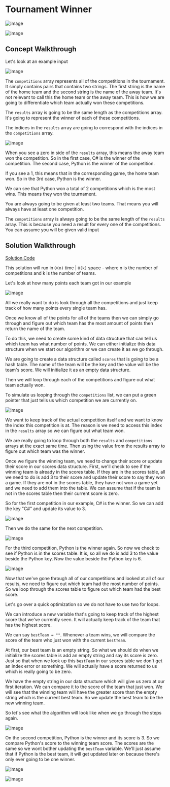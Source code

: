 # Tournament Winner

![image](https://user-images.githubusercontent.com/19383145/171064406-7c64f936-d96e-4967-a15b-764dd619844e.png)

![image](https://user-images.githubusercontent.com/19383145/171064473-c72c0df6-9e00-4afe-a1fa-c7ba4717b01a.png)

## Concept Walkthrough

Let's look at an example input

![image](https://user-images.githubusercontent.com/19383145/171064991-c2bda77f-47c6-4f8f-a0bc-e6a722d7c31f.png)

The `competitions` array represents all of the competitions in the tournament. It simply contains pairs that contains two strings. The first string is the name of the home team and the second string is the name of the away team. It's not relevant to call this the home team or the away team. This is how we are going to differentiate which team actually won these competitions. 

The `results` array is going to be the same length as the competitions array. It's going to represent the winner of each of these competitions. 

The indices in the `results` array are going to correspond with the indices in the `competitions` array. 

![image](https://user-images.githubusercontent.com/19383145/171065313-351eb891-01f4-43e8-8100-507509bc354b.png)

When you see a zero in side of the `results` array, this means the away team won the competition. So in the first case, C# is the winner of the competition. The second case, Python is the winner of the competition.

If you see a 1, this means that in the corresponding game, the home team won. So in the 3rd case, Python is the winner. 

We can see that Python won a total of 2 competitions which is the most wins. This means they won the tournament.

You are always going to be given at least two teams. That means you will always have at least one competition. 

The `competitions` array is always going to be the same length of the `results` array. This is because you need a result for every one of the competitions. You can assume you will be given valid input

## Solution Walkthrough

[Solution Code](https://github.com/KellzCodes/python/blob/main/algorithms/arrays/tournament-winner/tournamentWinner.py)

This solution will run in `O(n)` time | `O(k)` space - where n is the number of competitions and k is the number of teams. 

Let's look at how many points each team got in our example

![image](https://user-images.githubusercontent.com/19383145/171066917-e56389ef-25bc-4809-90ba-fa731a9342cd.png)

All we really want to do is look through all the competitions and just keep track of how many points every single team has. 

Once we know all of the points for all of the teams then we can simply go through and figure out which team has the most amount of points then return the name of the team.

To do this, we need to create some kind of data structure that can tell us which team has what number of points. We can either initialize this data structure when we start our algorithm or we can create it as we go through.

We are going to create a data structure called `scores` that is going to be a hash table. The name of the team will be the key and the value will be the team's score. We will initialize it as an empty data structure.

Then we will loop through each of the competitions and figure out what team actually won.

To simulate us looping through the `competitions` list, we can put a green pointer that just tells us which competition we are currently on.

![image](https://user-images.githubusercontent.com/19383145/171067533-bf720cd1-6e84-45cb-88d6-6b97073fe2c5.png)

We want to keep track of the actual competition itself and we want to know the index this competition is at. The reason is we need to access this index in the `results` array so we can figure out what team won. 

We are really going to loop through both the `results` and `competitions` arrays at the exact same time. Then using the value from the results array to figure out which team was the winner. 

Once we figure the winning team, we need to change their score or update their score in our scores data structure. First, we'll check to see if the winning team is already in the scores table. If they are in the scores table, all we need to do is add 3 to their score and update their score to say they won a game. If they are not in the scores table, they have not won a game yet and we need to add them into the table. We can assume that if the team is not in the scores table then their current score is zero. 

So for the first competition in our example, C# is the winner. So we can add the key "C#" and update its value to 3. 

![image](https://user-images.githubusercontent.com/19383145/171068614-313d1581-c714-40b3-a165-97a1ef7d32e2.png)

Then we do the same for the next competition.  

![image](https://user-images.githubusercontent.com/19383145/171068691-f8ed93f4-a50e-48bd-b4f1-99c8f955af63.png)

For the third competition, Python is the winner again. So now we check to see if Python is in the scores table. It is, so all we do is add 3 to the value beside the Python key. Now the value beside the Python key is 6. 

![image](https://user-images.githubusercontent.com/19383145/171069419-11799536-68ee-448a-a9cc-e7885074d178.png)

Now that we've gone through all of our competitions and looked at all of our results, we need to figure out which team had the most number of points. So we loop through the scores table to figure out which team had the best score. 

Let's go over a quick optimization so we do not have to use two for loops. 

We can introduce a new variable that's going to keep track of the highest score that we've currently seen. It will actually keep track of the team that has the highest score. 

We can say `bestTeam = ""`. Whenever a team wins, we will compare the score of the team who just won with the current `bestTeam`. 

At first, our best team is an empty string. So what we should do when we initialize the scores table is add an empty string and say its score is zero. Just so that when we look up this `bestTeam` in our scores table we don't get an index error or something. We will actually have a score returned to us which is really going to be zero.

We have the empty string in our data structure which will give us zero at our first iteration. We can compare it to the score of the team that just won. We will see that the winning team will have the greater score than the empty string which is the current best team. So we update the best team to be the new winning team.  

So let's see what the algorithm will look like when we go through the steps again. 

![image](https://user-images.githubusercontent.com/19383145/171079949-bbd857de-e091-4285-acb9-fe284ee993c8.png)

On the second competition, Python is the winner and its score is 3. So we compare Python's score to the winning team score. The scores are the same so we wont bother updating the `bestTeam` variable. We'll just assume that if Python is the best team, it will get updated later on because there's only ever going to be one winner. 

![image](https://user-images.githubusercontent.com/19383145/171080173-1cc1768e-84dc-4000-bdcb-56b33601e3e7.png)

![image](https://user-images.githubusercontent.com/19383145/171080433-80287b74-ba85-452a-883b-95db7693f902.png)
